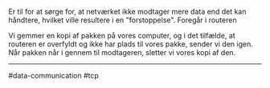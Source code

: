 Er til for at sørge for, at netværket ikke modtager mere data end det kan håndtere, hvilket ville resultere i en "forstoppelse".
Foregår i routeren

Vi gemmer en kopi af pakken på vores computer, og i det tilfælde, at routeren er overfyldt og ikke har plads til vores pakke, sender vi den igen. Når pakken når i gennem til modtageren, sletter vi vores kopi af den.

---
#data-communication #tcp 